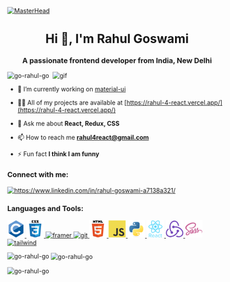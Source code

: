 [![MasterHead](https://wallpapercave.com/wp/wp7717992.png)](https://rishavchanda.io)
<h1 align="center">Hi 👋, I'm Rahul Goswami</h1>
<h3 align="center">A passionate frontend developer from India, New Delhi</h3>
<img src="https://i.giphy.com/qgQUggAC3Pfv687qPC.webp" alt="gif" width="400"  align="right"/>
<p align="left"> <img src="https://komarev.com/ghpvc/?username=go-rahul-go&label=Profile%20views&color=0e75b6&style=flat" alt="go-rahul-go" /> </p>

- 🔭 I’m currently working on [material-ui](https://github.com/go-rahul-go/quicknotes-with-material-UI)

- 👨‍💻 All of my projects are available at [https://rahul-4-react.vercel.app/](https://rahul-4-react.vercel.app/)

- 💬 Ask me about **React, Redux, CSS**

- 📫 How to reach me **rahul4react@gmail.com**

- ⚡ Fun fact **I think I am funny**

<h3 align="left">Connect with me:</h3>
<p align="left">
<a href="https://linkedin.com/in/https://www.linkedin.com/in/rahul-goswami-a7138a321/" target="blank"><img align="center" src="https://raw.githubusercontent.com/rahuldkjain/github-profile-readme-generator/master/src/images/icons/Social/linked-in-alt.svg" alt="https://www.linkedin.com/in/rahul-goswami-a7138a321/" height="30" width="40" /></a>
</p>

<h3 align="left">Languages and Tools:</h3>
<p align="left"> <a href="https://www.cprogramming.com/" target="_blank" rel="noreferrer"> <img src="https://raw.githubusercontent.com/devicons/devicon/master/icons/c/c-original.svg" alt="c" width="40" height="40"/> </a> <a href="https://www.w3schools.com/css/" target="_blank" rel="noreferrer"> <img src="https://raw.githubusercontent.com/devicons/devicon/master/icons/css3/css3-original-wordmark.svg" alt="css3" width="40" height="40"/> </a> <a href="https://www.framer.com/" target="_blank" rel="noreferrer"> <img src="https://www.vectorlogo.zone/logos/framer/framer-icon.svg" alt="framer" width="40" height="40"/> </a> <a href="https://git-scm.com/" target="_blank" rel="noreferrer"> <img src="https://www.vectorlogo.zone/logos/git-scm/git-scm-icon.svg" alt="git" width="40" height="40"/> </a> <a href="https://www.w3.org/html/" target="_blank" rel="noreferrer"> <img src="https://raw.githubusercontent.com/devicons/devicon/master/icons/html5/html5-original-wordmark.svg" alt="html5" width="40" height="40"/> </a> <a href="https://developer.mozilla.org/en-US/docs/Web/JavaScript" target="_blank" rel="noreferrer"> <img src="https://raw.githubusercontent.com/devicons/devicon/master/icons/javascript/javascript-original.svg" alt="javascript" width="40" height="40"/> </a> <a href="https://www.python.org" target="_blank" rel="noreferrer"> <img src="https://raw.githubusercontent.com/devicons/devicon/master/icons/python/python-original.svg" alt="python" width="40" height="40"/> </a> <a href="https://reactjs.org/" target="_blank" rel="noreferrer"> <img src="https://raw.githubusercontent.com/devicons/devicon/master/icons/react/react-original-wordmark.svg" alt="react" width="40" height="40"/> </a> <a href="https://redux.js.org" target="_blank" rel="noreferrer"> <img src="https://raw.githubusercontent.com/devicons/devicon/master/icons/redux/redux-original.svg" alt="redux" width="40" height="40"/> </a> <a href="https://sass-lang.com" target="_blank" rel="noreferrer"> <img src="https://raw.githubusercontent.com/devicons/devicon/master/icons/sass/sass-original.svg" alt="sass" width="40" height="40"/> </a> <a href="https://tailwindcss.com/" target="_blank" rel="noreferrer"> <img src="https://www.vectorlogo.zone/logos/tailwindcss/tailwindcss-icon.svg" alt="tailwind" width="40" height="40"/> </a> </p>

<p><img align="left" src="https://github-readme-stats.vercel.app/api/top-langs?username=go-rahul-go&show_icons=true&locale=en&layout=compact" alt="go-rahul-go" /></p>

<p>&nbsp;<img align="center" src="https://github-readme-stats.vercel.app/api?username=go-rahul-go&show_icons=true&locale=en" alt="go-rahul-go" /></p>

<p><img align="center" src="https://github-readme-streak-stats.herokuapp.com/?user=go-rahul-go&" alt="go-rahul-go" /></p>
